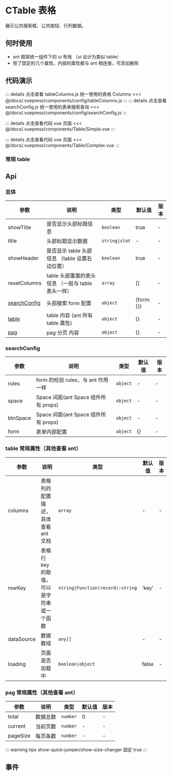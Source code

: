 # CTable 表格

展示公共搜索框、公共按钮、行列数据。

## 何时使用

- ant 框架统一组件下的 ui 布局 （ui 设计为类似 table）
- 除了固定的几个属性，内部的属性都与 ant 相连接，可添加删除

## 代码演示

::: details 点击查看 tableColumns.js 统一使用的表格 Columns
<<< @/docs/.vuepress/components/config/tableColumns.js
:::
::: details 点击查看 searchConfig.js 统一使用的表单搜索查询
<<< @/docs/.vuepress/components/config/searchConfig.js
:::

<tag text="最简单的例子"/>
<Table-Simple/>

::: details 点击查看代码 vue 页面
<<< @/docs/.vuepress/components/Table/Simple.vue
:::

<tag text="比较复杂的例子"/>
<Table-Complex/>

::: details 点击查看代码 vue 页面
<<< @/docs/.vuepress/components/Table/Complex.vue
:::

### 常规 table

## Api

### 总体

| 参数                          | 说明                                               | 类型                          | 默认值    | 版本 |
| ----------------------------- | -------------------------------------------------- | ----------------------------- | --------- | ---- |
| showTitle                     | 是否显示头部标题信息                               | `boolean`                     | true      | -    |
| title                         | 头部标题显示数据                                   | <code>string&#124;slot</code> | -         | -    |
| showHeader                    | 是否显示 table 头部信息 （table 设置右边位置）     | `boolean`                     | true      | -    |
| resetColumns                  | table 头部重置的表头信息 （一般与 table 表头一样） | `array`                       | []        | -    |
| [searchConfig](#searchConfig) | 头部搜索 form 配置                                 | `object`                      | {form:{}} | -    |
| [table](#table)               | table 内容 (ant 所有 table 属性)                   | `object`                      | {}        | -    |
| [pag](#pag)                   | pag 分页 内容                                      | `object`                      | {}        | -    |

### <a name="searchConfig"> searchConfig </a>

| 参数     | 说明                                 | 类型     | 默认值 | 版本 |
| -------- | ------------------------------------ | -------- | ------ | ---- |
| rules    | form 的检验 rules，与 ant 作用一样   | `object` | -      | -    |
| space    | Space 间距(ant Space 组件所有 props) | `object` | -      | -    |
| btnSpace | Space 间距(ant Space 组件所有 props) | `object` | -      | -    |
| form     | 表单内部配置                         | `object` | {}     | -    |

### <a name="table"> table 常规属性（其他查看 ant） </a>

| 参数       | 说明                                      | 类型                                             | 默认值 | 版本 |
| ---------- | ----------------------------------------- | ------------------------------------------------ | ------ | ---- |
| columns    | 表格列的配置描述，具体查看 ant 文档       | `array`                                          | -      | -    |
| rowKey     | 表格行 key 的取值，可以是字符串或一个函数 | <code>string&#124;Function(record):string</code> | 'key'  | -    |
| dataSource | 数据数组                                  | `any[]`                                          | -      | -    |
| loading    | 页面是否加载中                            | <code>boolean&#124;object</code>                 | false  | -    |

### <a name="pag"> pag 常规属性（其他查看 ant）</a>

| 参数     | 说明     | 类型     | 默认值 | 版本 |
| -------- | -------- | -------- | ------ | ---- |
| total    | 数据总数 | `number` | 0      | -    |
| current  | 当前页数 | `number` | -      | -    |
| pageSize | 每页条数 | `number` | -      | -    |

::: warning tips
show-quick-jumper/show-size-changer 固定 true
:::

## 事件

